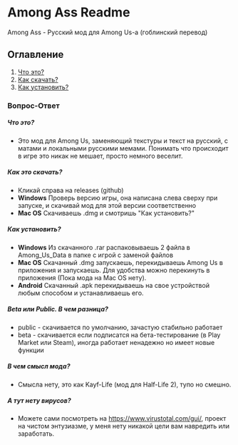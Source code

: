 # Among Ass Readme
Among Ass - Русский мод для Among Us-а (гоблинский перевод)

## Оглавление
1. [Что это?](#Что-это?)
2. [Как скачать?](#Как-это-скачать?)
3. [Как установить?](#Как-установить?)

### Вопрос-Ответ

##### Что это?

- Это мод для Among Us, заменяющий текстуры и текст на русский, с матами и локальными русскими мемами. Понимать что происходит в игре это никак не мешает, просто немного веселит.

##### Как это скачать?

- Кликай справа на releases (github)
- **Windows** Проверь версию игры, она написана слева сверху при запуске, и скачивай мод для этой версии соответственно
- **Mac OS** Скачиваешь .dmg и смотришь "Как установить?"

##### Как установить?

- **Windows** Из скачанного .rar распаковываешь 2 файла в Among_Us_Data в папке с игрой с заменой файлов
- **Mac OS** Скачанный .dmg запускаешь, перекидываешь Among Us в приложения и запускаешь. Для удобства можно перекинуть в приложения (Пока мода на Mac OS нету).
- **Android** Скачанный .apk перекидываешь на свое устройствой любым способом и устанавливаешь его.

##### Beta или Public. В чем разница?

- public - скачивается по умолчанию, зачастую стабильно работает
- beta - скачивается если подписатся на бета-тестирование (в Play Market или  Steam), иногда работает ненадежно но имеет новые функции

##### В чем смысл мода?
- Смысла нету, это как Kayf-Life (мод для Half-Life 2), тупо но смешно.

##### А тут нету вирусов?
- Можете сами посмотреть на https://www.virustotal.com/gui/, проект на чистом энтузиазме, у меня нету никакой цели вам навредить или заработать.
